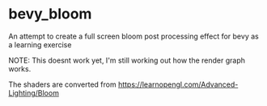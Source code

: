 # bevy_bloom
An attempt to create a full screen bloom post processing effect for bevy as a learning exercise

NOTE: This doesnt work yet, I'm still working out how the render graph works.


The shaders are converted from https://learnopengl.com/Advanced-Lighting/Bloom